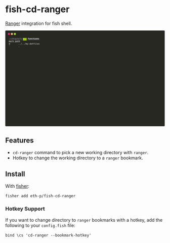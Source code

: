 # fish-cd-ranger

[Ranger](https://github.com/ranger/ranger) integration for fish shell.

![screenshot](./SCREENSHOT.svg)

## Features

- `cd-ranger` command to pick a new working directory with `ranger`.
- Hotkey to change the working directory to a `ranger` bookmark.




## Install

With [fisher](https://github.com/jorgebucaran/fisher):

```fish
fisher add eth-p/fish-cd-ranger
```

### Hotkey Support

If you want to change directory to `ranger` bookmarks with a hotkey, add the following to your `config.fish` file:

```fish
bind \cs 'cd-ranger --bookmark-hotkey' 
```

